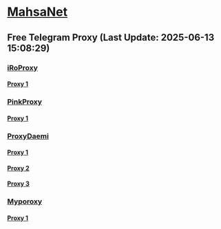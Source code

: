 
# [MahsaNet](https://t.me/mahsa_net)
## Free Telegram Proxy (Last Update: 2025-06-13 15:08:29)
### [iRoProxy](https://t.me/iRoProxy)
#### [Proxy 1](tg://proxy?server=141.11.26.27&port=70&secret=1320PuNyHw_LQKT_Y7XNJw%3D%3D)
### [PinkProxy](https://t.me/PinkProxy)
#### [Proxy 1](tg://proxy?server=185.244.183.88&port=23&secret=eeNEgYdJvXrFGRMCIMJdCQ)
### [ProxyDaemi](https://t.me/ProxyDaemi)
#### [Proxy 1](tg://proxy?server=103.161.34.209&port=443&secret=ee08208208208208208208208208208208697669662E6972)
#### [Proxy 2](tg://proxy?server=103.161.34.209&port=443&secret=ee08208208208208208208208208208208697669662E6972)
#### [Proxy 3](tg://proxy?server=103.161.34.209&port=443&secret=ee08208208208208208208208208208208697669662E6972)
### [Myporoxy](https://t.me/Myporoxy)
#### [Proxy 1](tg://proxy?server=Startup-active.custome-tobano.avadox-zhoan.info&port=65&secret=7gAA8A8Pd1VV____9QBuLmltZWRpYS5zdGVhbXBvd2VyZWQuY29t)

    